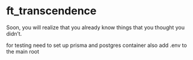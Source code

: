 # ft_transcendence
Soon, you will realize that you already know things that you thought you didn’t.




for testing need to set up prisma and postgres container also add .env to the main root
